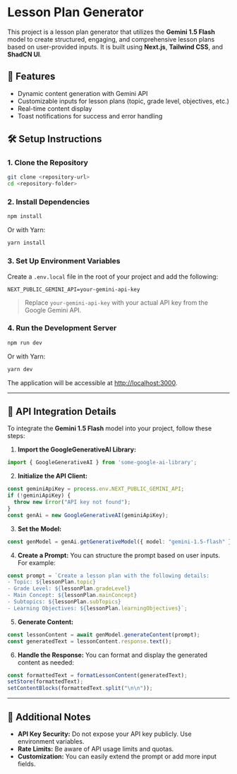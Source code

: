 # Lesson Plan Generator

This project is a lesson plan generator that utilizes the **Gemini 1.5 Flash** model to create structured, engaging, and comprehensive lesson plans based on user-provided inputs. It is built using **Next.js**, **Tailwind CSS**, and **ShadCN UI**.

## 🚀 Features
- Dynamic content generation with Gemini API
- Customizable inputs for lesson plans (topic, grade level, objectives, etc.)
- Real-time content display
- Toast notifications for success and error handling


## 🛠️ Setup Instructions

### 1. Clone the Repository
```bash
git clone <repository-url>
cd <repository-folder>
```

### 2. Install Dependencies
```bash
npm install
```
Or with Yarn:
```bash
yarn install
```

### 3. Set Up Environment Variables

Create a `.env.local` file in the root of your project and add the following:
```
NEXT_PUBLIC_GEMINI_API=your-gemini-api-key
```
> Replace `your-gemini-api-key` with your actual API key from the Google Gemini API.

### 4. Run the Development Server
```bash
npm run dev
```
Or with Yarn:
```bash
yarn dev
```

The application will be accessible at [http://localhost:3000](http://localhost:3000).

---

## 📘 API Integration Details

To integrate the **Gemini 1.5 Flash** model into your project, follow these steps:

1. **Import the GoogleGenerativeAI Library:**
```typescript
import { GoogleGenerativeAI } from 'some-google-ai-library';
```

2. **Initialize the API Client:**
```typescript
const geminiApiKey = process.env.NEXT_PUBLIC_GEMINI_API;
if (!geminiApiKey) {
  throw new Error("API key not found");
}
const genAi = new GoogleGenerativeAI(geminiApiKey);
```

3. **Set the Model:**
```typescript
const genModel = genAi.getGenerativeModel({ model: "gemini-1.5-flash" });
```

4. **Create a Prompt:**
You can structure the prompt based on user inputs. For example:
```typescript
const prompt = `Create a lesson plan with the following details:
- Topic: ${lessonPlan.topic}
- Grade Level: ${lessonPlan.gradeLevel}
- Main Concept: ${lessonPlan.mainConcept}
- Subtopics: ${lessonPlan.subTopics}
- Learning Objectives: ${lessonPlan.learningObjectives}`;
```

5. **Generate Content:**
```typescript
const lessonContent = await genModel.generateContent(prompt);
const generatedText = lessonContent.response.text();
```

6. **Handle the Response:**
You can format and display the generated content as needed:
```typescript
const formattedText = formatLessonContent(generatedText);
setStore(formattedText);
setContentBlocks(formattedText.split("\n\n"));
```


---

## 📄 Additional Notes
- **API Key Security:** Do not expose your API key publicly. Use environment variables.
- **Rate Limits:** Be aware of API usage limits and quotas.
- **Customization:** You can easily extend the prompt or add more input fields.
